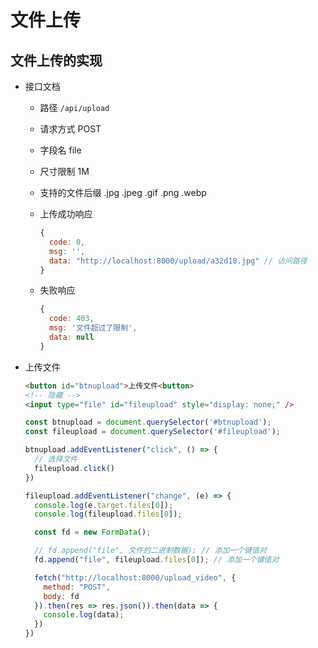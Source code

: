 # 文件上传

## 文件上传的实现

+ 接口文档

  + 路径 `/api/upload`
  + 请求方式 POST
  + 字段名 file
  + 尺寸限制 1M
  + 支持的文件后缀 .jpg .jpeg .gif .png .webp
  + 上传成功响应

    ```js
    {
      code: 0,
      msg: '',
      data: "http://localhost:8000/upload/a32d18.jpg" // 访问路径
    }
    ```

  + 失败响应

    ```js
    {
      code: 403,
      msg: '文件超过了限制',
      data: null
    }
    ```

+ 上传文件

  ```html
  <button id="btnupload">上传文件<button>
  <!-- 隐藏 -->
  <input type="file" id="fileupload" style="display: none;" />
  ```

  ```js
  const btnupload = document.querySelector('#btnupload');
  const fileupload = document.querySelector('#fileupload');

  btnupload.addEventListener("click", () => {
    // 选择文件
    fileupload.click()
  })

  fileupload.addEventListener("change", (e) => {
    console.log(e.target.files[0]);
    console.log(fileupload.files[0]);

    const fd = new FormData();

    // fd.append("file", 文件的二进制数据); // 添加一个键值对
    fd.append("file", fileupload.files[0]); // 添加一个键值对

    fetch("http://localhost:8000/upload_video", {
      method: "POST",
      body: fd
    }).then(res => res.json()).then(data => {
      console.log(data);
    })
  })
  ```
